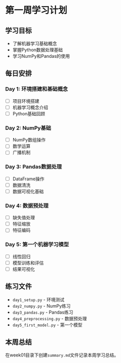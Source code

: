 # 第一周学习计划

## 学习目标
- 了解机器学习基础概念
- 掌握Python数据处理基础
- 学习NumPy和Pandas的使用

## 每日安排

### Day 1: 环境搭建和基础概念
- [ ] 项目环境搭建
- [ ] 机器学习概念介绍
- [ ] Python基础回顾

### Day 2: NumPy基础
- [ ] NumPy数组操作
- [ ] 数学运算
- [ ] 广播机制

### Day 3: Pandas数据处理
- [ ] DataFrame操作
- [ ] 数据清洗
- [ ] 数据可视化基础

### Day 4: 数据预处理
- [ ] 缺失值处理
- [ ] 特征缩放
- [ ] 特征编码

### Day 5: 第一个机器学习模型
- [ ] 线性回归
- [ ] 模型训练和评估
- [ ] 结果可视化

## 练习文件
- `day1_setup.py` - 环境测试
- `day2_numpy.py` - NumPy练习
- `day3_pandas.py` - Pandas练习
- `day4_preprocessing.py` - 数据预处理
- `day5_first_model.py` - 第一个模型

## 本周总结
在week01目录下创建`summary.md`文件记录本周学习总结。
